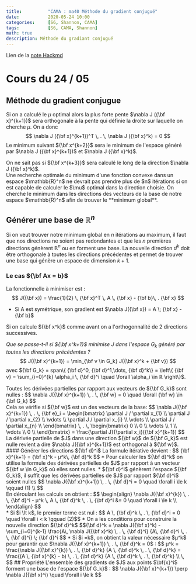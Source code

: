```yaml
---
title:          "CAMA : ma40 Méthode du gradient conjugué"
date:           2020-05-24 10:00
categories:     [S6, Shannon, CAMA]
tags:           [S6, CAMA, Shannon]
math: true
description: Méthode du gradiant conjugué
---
```

Lien de la [note Hackmd](https://hackmd.io/@lemasymasa/H1W-VsW2L)
# Cours du 24 / 05

## Méthode du gradient conjugue

Si on a calculé le $\mu$ optimal alors la plus forte pente $\nabla J ({\bf x}^{k+1})$ sera orthogonale à la pente qui définie la droite sur laquelle on cherche $\mu$. On a donc
$$
\nabla J ({\bf x}^{k+1})^T \, . \, \nabla J ({\bf x}^k) = 0
$$
Le minimum suivant ${\bf x^{k+2}}$ sera le minimum de l'espace généré par $\nabla J ({\bf x}^{k+1})$ et $\nabla J ({\bf x}^k)$.
<div class="alert alert-warning" role="alert" markdown="1">
On ne sait pas si ${\bf x^{k+3}}$ sera calculé le long de la direction $\nabla J ({\bf x}^k)$.
</div>
Une recherche optimale du minimum d'une fonction convexe dans un espace $\mathbb{R}^n$ ne devrait pas prendre plus de $n$ itérations si on est capable de calculer le $\mu$ optimal dans la direction choisie.
On cherche le minimum dans les directions des vecteurs de la base de notre espace $\mathbb{R}^n$ afin de trouver le **minimum global**.

## Générer une base de $\mathbb{R}^n$
Si on veut trouver notre minimum global en $n$ itérations au maximum, il faut que nos directions ne soient pas redondantes et que les $n$ premières directions génèrent $\mathbb{R}^n$ ou en forment une base.
La nouvelle direction $d^k$ doit être orthogonale à toutes les directions précédentes et permet de trouver une base qui génère un espace de dimension $k + 1$.
### Le cas ${\bf Ax = b}$
La fonctionnelle à minimiser est :
$$
J({\bf x}) = \frac{1}{2} \, {\bf x}^T \, A \, {\bf x} - {\bf b}\, . {\bf x}
$$
* Si A est symétrique, son gradient est $\nabla J({\bf x}) = A \; {\bf x} - {\bf b}$

Si on calcule ${\bf x^k}$ comme avant on a l'orthogonnalité de 2 directions successives.

*Que se passe-t-il si ${\bf x^k+1}$ minimise $J$ dans l'espace $G_k$ généré par toutes les directions précédentes ?*
$$
J({\bf x}^{k+1}) = \min_{\bf v \in G_k} J({\bf x}^k + {\bf v})
$$
avec ${\bf G_k} = span\{ {\bf d}^0, {\bf d}^1,\dots, {\bf d}^k\} =  \left\{ {\bf v} = \sum_{i=0}^{k} \alpha_i \, {\bf d}^i \quad \forall \alpha_i \in ℝ \right\}$.
<div class="alert alert-danger" role="alert" markdown="1">
Toutes les dérivées partielles par rapport aux vecteurs de ${\bf G_k}$ sont nulles :
$$
\nabla J({\bf x}^{k+1}) \, . \, {\bf w} = 0 \quad \forall {\bf w} \in {\bf G_k}
$$
</div>
<div class="alert alert-success" role="alert">
Cela se vérifie si ${\bf w}$ est un des vecteurs de la base:
$$ 
\nabla J({\bf x}^{k+1}) \, . \, {\bf e}_i = \begin{bmatrix}
\partial J / \partial x_{1} \\
\partial J / \partial x_{2} \\
\vdots \\
\partial J / \partial x_{i} \\
\vdots \\
\partial J / \partial x_{n} \\
\end{bmatrix}
\, . \,
\begin{bmatrix}
0 \\
0 \\
\vdots \\
1 \\
\vdots \\
0 \\
\end{bmatrix} =
\frac{\partial J}{\partial x_i}({\bf x}^{k+1}) 
$$
</div>
<div class="alert alert-warning" role="alert" markdown="1">
La dérivée partielle de $J$ dans une direction ${\bf w}$ de ${\bf G_k}$ est nulle revient a dire  $\nabla J({\bf x}^{k+1})$ est orthogonal à ${\bf w}$.
</div>
#### Générer les directions  ${\bf d}^i$
La formule itérative devient :
$$
{\bf x}^{k+1} =  {\bf x}^k - µ^k\, {\bf d}^k
$$
* Pour calculer les ${\bf d}^k$ on utilise la formule des dérivées partielles de $J$ par rapport à un vecteur ${\bf w \in G_k}$ où elles sont nulles.
* ${\bf d}^i$ génèrent l'espace ${\bf G_k}$, il suffit que les dérivées partielles de $J$ par rapport ${\bf d}^i$ soient nulles
$$
\nabla J({\bf x}^{k+1}) \, . \, {\bf d}^i = 0 \quad \forall i \le k \qquad (1) \\
$$
<div class="alert alert-danger" role="alert" markdown="1">
En déroulant les calculs on obtient : 
$$
\begin{align}
\nabla J({\bf x}^{k}) \, . \, {\bf d}^i - µ^k \, A \, {\bf d}^k \, . \, {\bf d}^i &= 0 \quad \forall i \le k \\
\end{align}
$$
</div>
* Si $i \lt k$, le premier terme est nul : $$ A \, {\bf d}^k \, . \, {\bf d}^i = 0 \quad \forall i < k \qquad (2)$$
    * On a les conditions pour construire la nouvelle direction ${\bf d}^k$ $${\bf d}^k = \nabla J({\bf x}^k) 
            - \sum_{i=0}^{k-1} \frac{A\, \nabla J({\bf x}^k) \, . \, {\bf d}^i}
                                    {A\, {\bf d}^i \, . \, {\bf d}^i} \; {\bf d}^i $$
* Si $i =k$, on obtient la valeur nécessaire $µ^k$ pour garantir que $\nabla J({\bf x}^{k+1}) \, . \, {\bf d}^k = 0$ : $$
µ^k = \frac{\nabla J({\bf x}^{k}) \, . \, {\bf d}^k}
         {A \, {\bf d}^k \, . \, {\bf d}^k}
 = \frac{(A \, {\bf x}^{k} - b) \, . \, {\bf d}^k}
         {A \, {\bf d}^k \, . \, {\bf d}^k} \\
\,         
$$
## Propriété
L'ensemble des gradients de $J$ aux points $\bf{x}^i$ forment une base de l'espace ${\bf G_k}$ : 
$$
\nabla J({\bf x}^{k+1}) \perp \nabla J({\bf x}^i) \quad \forall i \le k
$$